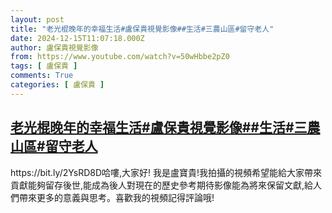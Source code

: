 ```yaml
---
layout: post
title: "老光棍晚年的幸福生活#盧保貴視覺影像##生活#三農山區#留守老人"
date: 2024-12-15T11:07:18.000Z
author: 盧保貴視覺影像
from: https://www.youtube.com/watch?v=50wHbbe2pZ0
tags: [ 盧保貴 ]
comments: True
categories: [ 盧保貴 ]
---
```

<!--1734260838000-->
[老光棍晚年的幸福生活#盧保貴視覺影像##生活#三農山區#留守老人](https://www.youtube.com/watch?v=50wHbbe2pZ0)
------

<div>
https://bit.ly/2YsRD8D哈嘍,大家好! 我是盧寶貴!我拍攝的視頻希望能給大家帶來貢獻能夠留存後世,能成為後人對現在的歷史參考期待影像能為將來保留文獻,給人們帶來更多的意義與思考。喜歡我的視頻記得評論哦!
</div>
